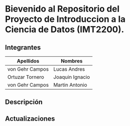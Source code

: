 # Bievenido al Repositorio del Proyecto de Introduccion a la Ciencia de Datos (IMT2200).

## Integrantes

| **Apellidos**   | **Nombres**     |
|-----------------|-----------------|
| von Gehr Campos | Lucas Andres    |
| Ortuzar Tornero | Joaquin Ignacio |
| von Gehr Campos | Martin Antonio  |

## Descripción


## Actualizaciones


